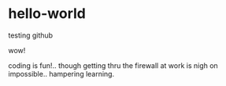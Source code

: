 # hello-world
testing github

wow!

coding is fun!.. though getting thru the firewall at work is nigh on impossible.. hampering learning.

